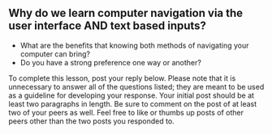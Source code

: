 ## Why do we learn computer navigation via the user interface AND text based inputs?

- What are the benefits that knowing both methods of navigating your computer
  can bring?
- Do you have a strong preference one way or another?

To complete this lesson, post your reply below. Please note that it is
unnecessary to answer all of the questions listed; they are meant to be used as
a guideline for developing your response. Your initial post should be at least
two paragraphs in length. Be sure to comment on the post of at least two of your
peers as well. Feel free to like or thumbs up posts of other peers other than
the two posts you responded to.
